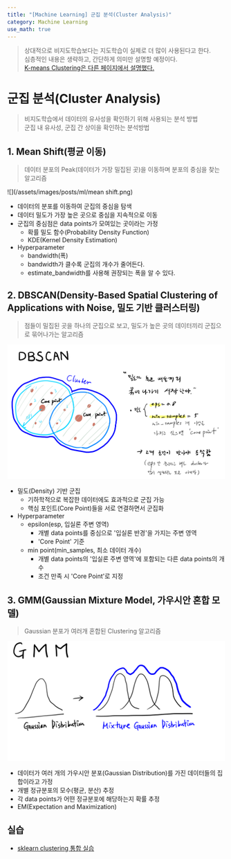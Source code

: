 ```yaml
---
title: "[Machine Learning] 군집 분석(Cluster Analysis)"
category: Machine Learning
use_math: true
---
```


> 상대적으로 비지도학습보다는 지도학습이 실제로 더 많이 사용된다고 한다.<br>
> 심층적인 내용은 생략하고, 간단하게 의미만 설명할 예정이다.<br>
> <a href="https://gilbertlim.github.io/machine%20learning/ml_k_means_clustering/">K-means Clustering은 다른 페이지에서 설명했다.</a>

# 군집 분석(Cluster Analysis)
> 비지도학습에서 데이터의 유사성을 확인하기 위해 사용되는 분석 방법<br>
> 군집 내 유사성, 군집 간 상이을 확인하는 분석방법

## 1. Mean Shift(평균 이동)
> 데이터 분포의 Peak(데이터가 가장 밀집된 곳)을 이동하며 분포의 중심을 찾는 알고리즘

![](/assets/images/posts/ml/mean shift.png)

- 데이터의 분포를 이동하여 군집의 중심을 탐색
- 데이터 밀도가 가장 높은 곳으로 중심을 지속적으로 이동
- 군집의 중심점은 data points가 모여있는 곳이라는 가정
  - 확률 밀도 함수(Probability Density Function)
  - KDE(Kernel Density Estimation)
- Hyperparameter
  - bandwidth(폭)
  - bandwidth가 클수록 군집의 개수가 줄어든다.
  - estimate_bandwidth를 사용해 권장되는 폭을 알 수 있다.
  
## 2. DBSCAN(Density-Based Spatial Clustering of Applications with Noise, 밀도 기반 클러스터링)
> 점들이 밀집된 곳을 하나의 군집으로 보고, 밀도가 높은 곳의 데이터끼리 군집으로 묶어나가는 알고리즘

![](/assets/images/posts/ml/dbscan.png)

- 밀도(Density) 기반 군집
  - 기하학적으로 복잡한 데이터에도 효과적으로 군집 가능
  - 핵심 포인트(Core Point)들을 서로 연결하면서 군집화
- Hyperparameter
  - epsilon(esp, 입실론 주변 영역)
    - 개별 data points를 중심으로 '입실론 반경'을 가지는 주변 영역
    - 'Core Point' 기준
  - min point(min_samples, 최소 데이터 개수)
    - 개별 data points의 '입실론 주변 영역'에 포함되는 다른 data points의 개수
    - 조건 만족 시 'Core Point'로 지정

## 3. GMM(Gaussian Mixture Model, 가우시안 혼합 모델)
> Gaussian 분포가 여러개 혼합된 Clustering 알고리즘

![](/assets/images/posts/ml/gmm.png)

- 데이터가 여러 개의 가우시안 분포(Gaussian Distribution)를 가진 데이터들의 집합이라고 가정
- 개별 정규분포의 모수(평균, 분산) 추정
- 각 data points가 어떤 정규분포에 해당하는지 확률 추정
- EM(Expectation and Maximization)

## 실습
- <a href="https://colab.research.google.com/drive/1fwysc191fsSY5E3iY7NfifW3SThC_F0m?usp=sharing">sklearn clustering 통합 실습</a>